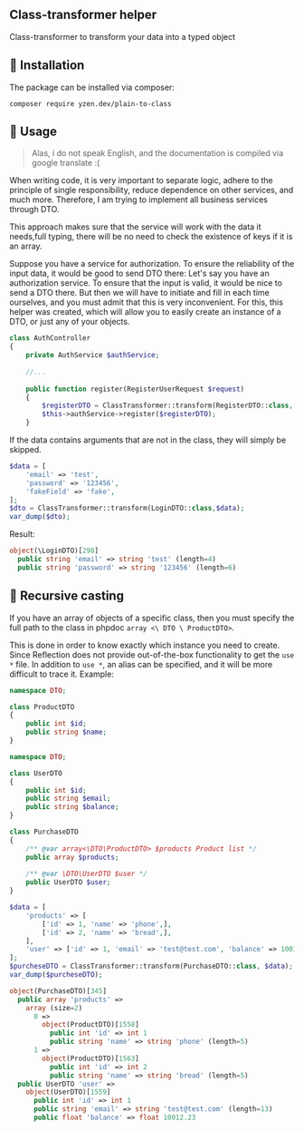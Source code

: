 ## Class-transformer helper

Class-transformer to transform your data into a typed object

## :scroll: **Installation**
The package can be installed via composer:
```
composer require yzen.dev/plain-to-class
```

## :scroll: **Usage**
> Alas, i do not speak English, and the documentation is compiled via google translate :( 

When writing code, it is very important to separate logic, adhere to the principle of single responsibility, reduce dependence on other services, and much more.
Therefore, I am trying to implement all business services through DTO.

This approach makes sure that the service will work with the data it needs,full typing, there will be no need to check the existence of keys if it is an array.

Suppose you have a service for authorization. To ensure the reliability of the input data, it would be good to send DTO there:
Let's say you have an authorization service. To ensure that the input is valid, it would be nice to send a DTO there. But then we will have to initiate and fill in each time ourselves, and you must admit that this is very inconvenient.
For this, this helper was created, which will allow you to easily create an instance of a DTO, or just any of your objects.
```php
class AuthController
{
    private AuthService $authService;
    
    //...
    
    public function register(RegisterUserRequest $request)
    {
        $registerDTO = ClassTransformer::transform(RegisterDTO::class, $request->toArray());
        $this->authService->register($registerDTO);
    }
```

If the data contains arguments that are not in the class, they will simply be skipped.

```php 
$data = [
    'email' => 'test',
    'password' => '123456',
    'fakeField' => 'fake',
];
$dto = ClassTransformer::transform(LoginDTO::class,$data);
var_dump($dto);
```
Result:
```php
object(\LoginDTO)[298]
  public string 'email' => string 'test' (length=4)
  public string 'password' => string '123456' (length=6)
```

## :scroll: **Recursive casting**

If you have an array of objects of a specific class, then you must specify the full path to the class in phpdoc `array <\ DTO \ ProductDTO>`.

This is done in order to know exactly which instance you need to create. Since Reflection does not provide out-of-the-box functionality to get the `use *` file. In addition to `use *`, an alias can be specified, and it will be more difficult to trace it.
Example:
```php
namespace DTO;

class ProductDTO
{
    public int $id;
    public string $name;
}
```
```php
namespace DTO;

class UserDTO
{
    public int $id;
    public string $email;
    public string $balance;
}
```

```php
class PurchaseDTO
{
    /** @var array<\DTO\ProductDTO> $products Product list */
    public array $products;
        
    /** @var \DTO\UserDTO $user */
    public UserDTO $user;
}
```

```php
$data = [
    'products' => [
        ['id' => 1, 'name' => 'phone',],
        ['id' => 2, 'name' => 'bread',],
    ],
    'user' => ['id' => 1, 'email' => 'test@test.com', 'balance' => 10012.23,],
];
$purcheseDTO = ClassTransformer::transform(PurchaseDTO::class, $data);
var_dump($purcheseDTO);
```

```php
object(PurchaseDTO)[345]
  public array 'products' => 
    array (size=2)
      0 => 
        object(ProductDTO)[1558]
          public int 'id' => int 1
          public string 'name' => string 'phone' (length=5)
      1 => 
        object(ProductDTO)[1563]
          public int 'id' => int 2
          public string 'name' => string 'bread' (length=5)
  public UserDTO 'user' => 
    object(UserDTO)[1559]
      public int 'id' => int 1
      public string 'email' => string 'test@test.com' (length=13)
      public float 'balance' => float 10012.23
```
